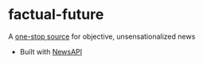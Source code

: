# factual-future
A [one-stop source](http://factualfuture.org) for objective, unsensationalized news

+ Built with [NewsAPI](https://newsapi.org/)
